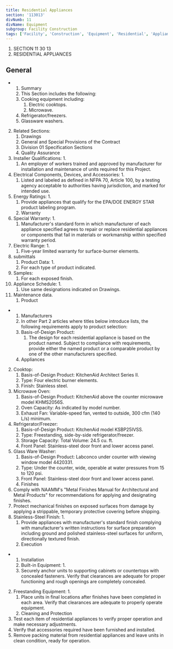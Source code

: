 ```yaml
---
title: Residential Appliances
section: '113013'
divNumb: 11
divName: Equipment
subgroup: Facility Construction
tags: ['Facility', 'Construction', 'Equipment', 'Residential', 'Appliances']
---
```


   1. SECTION 11 30 13
   1. RESIDENTIAL APPLIANCES

## General


* 
	1. Summary
   1. This Section includes the following:
	1. Cooking equipment including:
		1. Electric cooktops.
		2. Microwave.
	2. Refrigerator/freezers.
	3. Glassware washers.
2. Related Sections:
	1. Drawings
	2. General and Special Provisions of the Contract
	3. Division 01 Specification Sections
	4. Quality Assurance
3. Installer Qualifications:
      1. 
	1. An employer of workers trained and approved by manufacturer for installation and maintenance of units required for this Project.
4. Electrical Components, Devices, and Accessories:
      1. 
	1. Listed and labeled as defined in NFPA 70, Article 100, by a testing agency acceptable to authorities having jurisdiction, and marked for intended use.
5. Energy Ratings:
      1. 
	1. Provide appliances that qualify for the EPA/DOE ENERGY STAR product labeling program.
	2. Warranty
6. Special Warranty:
      1. 
	1. Manufacturer's standard form in which manufacturer of each appliance specified agrees to repair or replace residential appliances or components that fail in materials or workmanship within specified warranty period.
7. Electric Range:
      1. 
	1. Five-year limited warranty for surface-burner elements.
3. submittals
   1. Product Data:
      1. 
	1. For each type of product indicated.
2. Samples:
	1. For each exposed finish.
3. Appliance Schedule:
      1. 
	1. Use same designations indicated on Drawings.
4. Maintenance data.
   1. Product

* 
	1. Manufacturers
   1. In other Part 2 articles where titles below introduce lists, the following requirements apply to product selection:
	1. Basis-of-Design Product: 
		1. The design for each residential appliance is based on the product named. Subject to compliance with requirements, provide either the named product or a comparable product by one of the other manufacturers specified.
	2. Appliances
2. Cooktop:
	1. Basis-of-Design Product: KitchenAid Architect Series II.
	2. Type: Four electric burner elements.
	3. Finish: Stainless steel.
3. Microwave Oven:
	1. Basis-of-Design Product: KitchenAid above the counter microwave model KHMS2056S.
	2. Oven Capacity: As indicated by model number.
	3. Exhaust Fan: Variable-speed fan, vented to outside, 300 cfm (140 L/s) minimum.
4. Refrigerator/Freezer:
	1. Basis-of-Design Product: KitchenAid model KSBP25IVSS.
	2. Type: Freestanding, side-by-side refrigerator/freezer.
	3. Storage Capacity: Total Volume: 24.5 cu. ft.
	4. Front Panel: Stainless-steel door front and lower access panel.
5. Glass Ware Washer:
	1. Basis-of-Design Product: Labconco under counter with viewing window model 4420331.
	2. Type: Under the counter, wide, operable at water pressures from 15 to 120 psi.
	3. Front Panel: Stainless-steel door front and lower access panel.
	4. Finishes
6. Comply with NAAMM's "Metal Finishes Manual for Architectural and Metal Products" for recommendations for applying and designating finishes.
7. Protect mechanical finishes on exposed surfaces from damage by applying a strippable, temporary protective covering before shipping.
8. Stainless-Steel Finish:
      1. 
	1. Provide appliances with manufacturer's standard finish complying with manufacturer's written instructions for surface preparation including ground and polished stainless-steel surfaces for uniform, directionally textured finish.
   1. Execution

* 
	1. Installation
   1. Built-in Equipment:
      1. 
	1. Securely anchor units to supporting cabinets or countertops with concealed fasteners. Verify that clearances are adequate for proper functioning and rough openings are completely concealed.
2. Freestanding Equipment:
      1. 
	1. Place units in final locations after finishes have been completed in each area. Verify that clearances are adequate to properly operate equipment.
	2. Cleaning and Protection
3. Test each item of residential appliances to verify proper operation and make necessary adjustments.
4. Verify that accessories required have been furnished and installed.
5. Remove packing material from residential appliances and leave units in clean condition, ready for operation.

